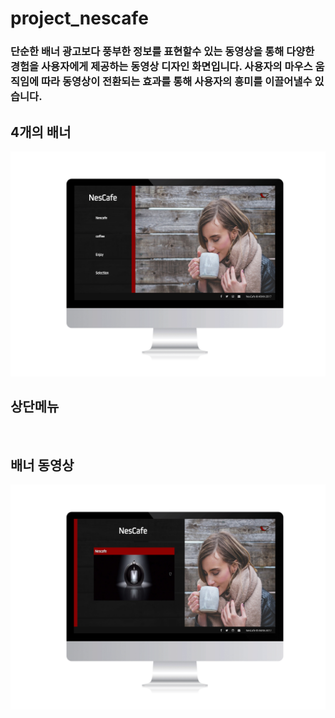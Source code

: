 # project_nescafe

<h3>
단순한 배너 광고보다 풍부한 정보를 표현할수 있는 동영상을 통해 다양한 경험을 사용자에게 제공하는 동영상 디자인 화면입니다. 
사용자의 마우스 움직임에 따라 동영상이 전환되는 효과를 통해 사용자의 흥미를 이끌어낼수 있습니다. 
</h3>


<h2>4개의 배너</h2>
<img src="img/pp_nescafe1.jpg" alt="">


<h2>상단메뉴</h2>
<img src="img/pp_hanatour2.jpg" alt="">

<h2>배너 동영상</h2>
<img src="img/pp_nescafe3.jpg" alt="">